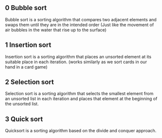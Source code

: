 ## 0 Bubble sort
Bubble sort is a sorting  algorithm that compares two adjacent elements and swaps them until they are in the intended order
 (Just like the movement of air bubbles in the water that rise up to the surface)

## 1 Insertion sort
Insertion sort is a sorting algorithm that places an unsorted element at its suitable place in each iteration.
(works similarly as we sort cards in our hand in a card game)

## 2 Selection sort
Selection sort is a sorting algorithm that selects the smallest element from an unsorted list in each iteration and places that element at the beginning of the unsorted list.

## 3 Quick sort
Quicksort is a sorting algorithm based on the divide and conquer approach.
 
